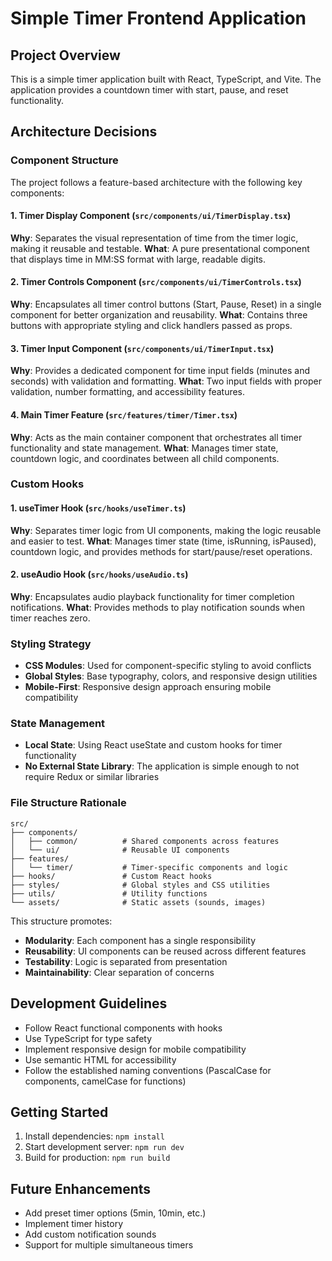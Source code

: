 # Simple Timer Frontend Application

## Project Overview
This is a simple timer application built with React, TypeScript, and Vite. The application provides a countdown timer with start, pause, and reset functionality.

## Architecture Decisions

### Component Structure
The project follows a feature-based architecture with the following key components:

#### 1. Timer Display Component (`src/components/ui/TimerDisplay.tsx`)
**Why**: Separates the visual representation of time from the timer logic, making it reusable and testable.
**What**: A pure presentational component that displays time in MM:SS format with large, readable digits.

#### 2. Timer Controls Component (`src/components/ui/TimerControls.tsx`)
**Why**: Encapsulates all timer control buttons (Start, Pause, Reset) in a single component for better organization and reusability.
**What**: Contains three buttons with appropriate styling and click handlers passed as props.

#### 3. Timer Input Component (`src/components/ui/TimerInput.tsx`)
**Why**: Provides a dedicated component for time input fields (minutes and seconds) with validation and formatting.
**What**: Two input fields with proper validation, number formatting, and accessibility features.

#### 4. Main Timer Feature (`src/features/timer/Timer.tsx`)
**Why**: Acts as the main container component that orchestrates all timer functionality and state management.
**What**: Manages timer state, countdown logic, and coordinates between all child components.

### Custom Hooks

#### 1. useTimer Hook (`src/hooks/useTimer.ts`)
**Why**: Separates timer logic from UI components, making the logic reusable and easier to test.
**What**: Manages timer state (time, isRunning, isPaused), countdown logic, and provides methods for start/pause/reset operations.

#### 2. useAudio Hook (`src/hooks/useAudio.ts`)
**Why**: Encapsulates audio playback functionality for timer completion notifications.
**What**: Provides methods to play notification sounds when timer reaches zero.

### Styling Strategy
- **CSS Modules**: Used for component-specific styling to avoid conflicts
- **Global Styles**: Base typography, colors, and responsive design utilities
- **Mobile-First**: Responsive design approach ensuring mobile compatibility

### State Management
- **Local State**: Using React useState and custom hooks for timer functionality
- **No External State Library**: The application is simple enough to not require Redux or similar libraries

### File Structure Rationale
```
src/
├── components/
│   ├── common/          # Shared components across features
│   └── ui/              # Reusable UI components
├── features/
│   └── timer/           # Timer-specific components and logic
├── hooks/               # Custom React hooks
├── styles/              # Global styles and CSS utilities
├── utils/               # Utility functions
└── assets/              # Static assets (sounds, images)
```

This structure promotes:
- **Modularity**: Each component has a single responsibility
- **Reusability**: UI components can be reused across different features
- **Testability**: Logic is separated from presentation
- **Maintainability**: Clear separation of concerns

## Development Guidelines
- Follow React functional components with hooks
- Use TypeScript for type safety
- Implement responsive design for mobile compatibility
- Use semantic HTML for accessibility
- Follow the established naming conventions (PascalCase for components, camelCase for functions)

## Getting Started
1. Install dependencies: `npm install`
2. Start development server: `npm run dev`
3. Build for production: `npm run build`

## Future Enhancements
- Add preset timer options (5min, 10min, etc.)
- Implement timer history
- Add custom notification sounds
- Support for multiple simultaneous timers


